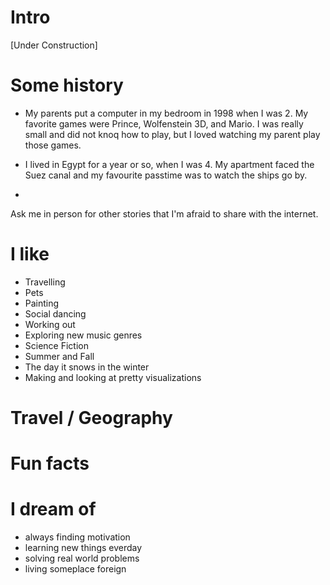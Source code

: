 
# Intro

[Under Construction]

# Some history

- My parents put a computer in my bedroom in 1998 when I was 2. My favorite games were Prince, Wolfenstein 3D, and Mario. I was really small and did not knoq how to play, but I loved watching my parent play those games.

- I lived in Egypt for a year or so, when I was 4. My apartment faced the Suez canal and my favourite passtime was to watch the ships go by.

- 

Ask me in person for other stories that I'm afraid to share with the internet.

# I like

- Travelling
- Pets
- Painting
- Social dancing
- Working out
- Exploring new music genres
- Science Fiction
- Summer and Fall
- The day it snows in the winter
- Making and looking at pretty visualizations

# Travel / Geography


# Fun facts


# I dream of

- always finding motivation
- learning new things everday
- solving real world problems
- living someplace foreign

